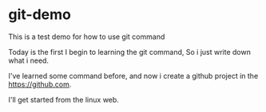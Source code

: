 # git-demo
This is a test demo for how to use git command

Today is the first I begin to learning the git command, So i just write down what i need.

I've learned some command before, and now i create a github project in the https://github.com.

I'll get started from the linux web.

